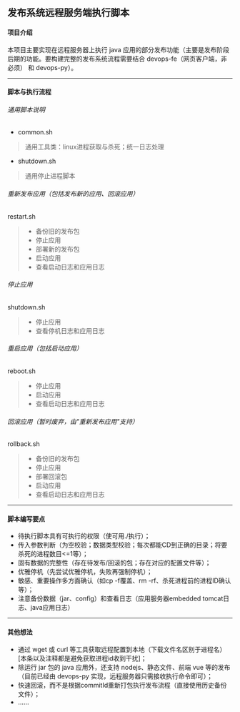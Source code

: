 ## 发布系统远程服务端执行脚本

#### 项目介绍
本项目主要实现在远程服务器上执行 java 应用的部分发布功能（主要是发布阶段后期的功能。要构建完整的发布系统流程需要结合 devops-fe（网页客户端，非必须） 和 devops-py）。

---
#### 脚本与执行流程
###### 通用脚本说明
* common.sh
> 通用工具类：linux进程获取与杀死；统一日志处理
* shutdown.sh
> 通用停止进程脚本

###### 重新发布应用（包括发布新的应用、回滚应用）
restart.sh
> - 备份旧的发布包
> - 停止应用
> - 部署新的发布包
> - 启动应用
> - 查看启动日志和应用日志

###### 停止应用
shutdown.sh
> - 停止应用
> - 查看停机日志和应用日志

###### 重启应用（包括启动应用）
reboot.sh
> - 停止应用
> - 启动应用
> - 查看启动日志和应用日志

###### 回滚应用（暂时废弃，由"重新发布应用"支持）
rollback.sh
> - 备份旧的发布包
> - 停止应用
> - 部署回滚包
> - 启动应用
> - 查看启动日志和应用日志

---
#### 脚本编写要点
* 待执行脚本具有可执行的权限（使可用./执行）；
* 传入参数判断（为空校验；数据类型校验；每次都能CD到正确的目录；将要杀死的进程数目<=1等）；
* 固有数据的完整性（存在待发布/回滚的包；存在对应的配置文件等）；
* 优雅停机（先尝试优雅停机，失败再强制停机）；
* 敏感、重要操作多方面确认（如cp -f覆盖、rm -rf、杀死进程前的进程ID确认等）；
* 注意备份数据（jar、config）和查看日志（应用服务器embedded tomcat日志、java应用日志）

---
#### 其他想法
* 通过 wget 或 curl 等工具获取远程配置到本地（下载文件名区别于进程名）[本条以及注释都是避免获取进程id收到干扰\]；
* 除运行 jar 包的 java 应用外，还支持 nodejs、静态文件、前端 vue 等的发布（目前已经由 devops-py 实现，远程服务器只需接收执行命令即可）；
* 快速回滚，而不是根据commitId重新打包执行发布流程（直接使用历史备份文件）；
* ……
